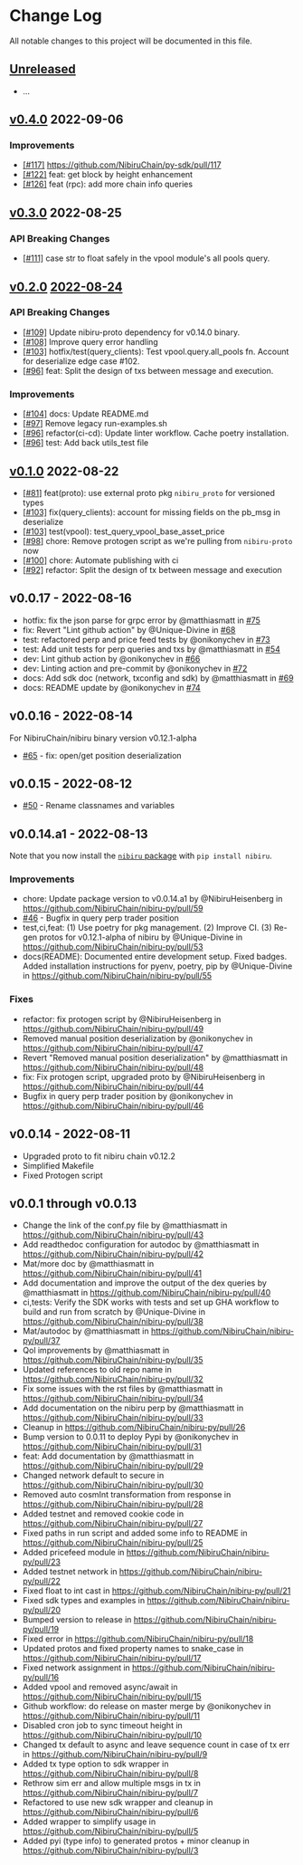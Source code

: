 
# Change Log

All notable changes to this project will be documented in this file.

## [Unreleased](https://github.com/NibiruChain/py-sdk/compare/v0.3.0...HEAD)

- ...

## [v0.4.0](https://github.com/NibiruChain/py-sdk/releases/tag/v0.4.0) 2022-09-06

### Improvements

- [[#117]](https://github.com/NibiruChain/py-sdk/pull/117) https://github.com/NibiruChain/py-sdk/pull/117
- [[#122]](https://github.com/NibiruChain/py-sdk/pull/122) feat: get block by height  enhancement
- [[#126]](https://github.com/NibiruChain/py-sdk/pull/126) feat (rpc): add more chain info queries

## [v0.3.0](https://github.com/NibiruChain/py-sdk/releases/tag/v0.3.0) 2022-08-25

### API Breaking Changes

- [[#111]](https://github.com/NibiruChain/nibiru-py/pull/111) case str to float safely in the vpool module's all pools query.

## [v0.2.0](https://github.com/NibiruChain/py-sdk/releases/tag/v0.2.0) [2022-08-24](https://github.com/NibiruChain/py-sdk/pull/109)

### API Breaking Changes

- [[#109]](https://github.com/NibiruChain/nibiru-py/pull/109) Update nibiru-proto dependency for v0.14.0 binary.
- [[#108]](https://github.com/NibiruChain/py-sdk/pull/108) Improve query error handling
- [[#103]](https://github.com/NibiruChain/py-sdk/pull/103) hotfix/test(query_clients): Test vpool.query.all_pools fn. Account for deserialize edge case #102.
- [[#96]](https://github.com/NibiruChain/py-sdk/pull/96) feat: Split the design of txs between message and execution.

### Improvements

- [[#104]](https://github.com/NibiruChain/py-sdk/pull/104) docs: Update README.md
- [[#97]](https://github.com/NibiruChain/py-sdk/pull/97) Remove legacy run-examples.sh
- [[#96]](https://github.com/NibiruChain/py-sdk/pull/96) refactor(ci-cd): Update linter workflow. Cache poetry installation.
- [[#96]](https://github.com/NibiruChain/py-sdk/pull/96) test: Add back utils_test file

## [v0.1.0](https://github.com/NibiruChain/py-sdk/releases/tag/v0.1.0)  2022-08-22

- [[#81]](https://github.com/NibiruChain/py-sdk/pull/81) feat(proto): use external proto pkg `nibiru_proto` for versioned types
- [[#103]](https://github.com/NibiruChain/py-sdk/pull/103) fix(query_clients): account for missing fields on the pb_msg in deserialize
- [[#103]](https://github.com/NibiruChain/py-sdk/pull/103) test(vpool): test_query_vpool_base_asset_price
- [[#98]](https://github.com/NibiruChain/py-sdk/pull/98) chore: Remove protogen script as we're pulling from `nibiru-proto` now
- [[#100]](https://github.com/NibiruChain/py-sdk/pull/100) chore: Automate publishing with ci
- [[#92]](https://github.com/NibiruChain/py-sdk/pull/92) refactor: Split the design of tx between message and execution

## v0.0.17 - 2022-08-16

- hotfix: fix the json parse for grpc error by @matthiasmatt in [#75](https://github.com/NibiruChain/py-sdk/pull/75)
- fix: Revert "Lint github action" by @Unique-Divine in [#68](https://github.com/NibiruChain/py-sdk/pull/68)
- test: refactored perp and price feed tests by @onikonychev in [#73](https://github.com/NibiruChain/py-sdk/pull/73)
- test: Add unit tests for perp queries and txs by @matthiasmatt in [#54](https://github.com/NibiruChain/py-sdk/pull/54)
- dev: Lint github action by @onikonychev in [#66](https://github.com/NibiruChain/py-sdk/pull/66)
- dev: Linting action and pre-commit by @onikonychev in [#72](https://github.com/NibiruChain/py-sdk/pull/72)
- docs: Add sdk doc (network, txconfig and sdk) by @matthiasmatt in [#69](https://github.com/NibiruChain/py-sdk/pull/69)
- docs: README update by @onikonychev in [#74](https://github.com/NibiruChain/py-sdk/pull/74)

## v0.0.16 - 2022-08-14

For NibiruChain/nibiru binary version v0.12.1-alpha

* [#65](https://github.com/NibiruChain/nibiru-py/pull/65) - fix: open/get position deserialization

## v0.0.15 - 2022-08-12

* [#50](https://github.com/NibiruChain/nibiru-py/pull/50) - Rename classnames and variables

## v0.0.14.a1 - 2022-08-13

Note that you now install the [`nibiru` package](https://pypi.org/project/nibiru/) with `pip install nibiru`.

### Improvements

* chore: Update package version to v0.0.14.a1 by @NibiruHeisenberg in https://github.com/NibiruChain/nibiru-py/pull/59
* [#46](https://github.com/NibiruChain/nibiru-py/pull/46) - Bugfix in query perp trader position
* test,ci,feat: (1) Use poetry for pkg management. (2) Improve CI. (3) Re-gen protos for v0.12.1-alpha of nibiru by @Unique-Divine in https://github.com/NibiruChain/nibiru-py/pull/53
* docs(README): Documented entire development setup. Fixed badges. Added installation instructions for pyenv, poetry, pip by @Unique-Divine in https://github.com/NibiruChain/nibiru-py/pull/55

### Fixes

* refactor: fix protogen script by @NibiruHeisenberg in https://github.com/NibiruChain/nibiru-py/pull/49
* Removed manual position deserialization by @onikonychev in https://github.com/NibiruChain/nibiru-py/pull/47
* Revert "Removed manual position deserialization" by @matthiasmatt in https://github.com/NibiruChain/nibiru-py/pull/48
* fix: Fix protogen script, upgraded proto  by @NibiruHeisenberg in https://github.com/NibiruChain/nibiru-py/pull/44
* Bugfix in query perp trader position by @onikonychev in https://github.com/NibiruChain/nibiru-py/pull/46

## v0.0.14 - 2022-08-11

- Upgraded proto to fit nibiru chain v0.12.2
- Simplified Makefile
- Fixed Protogen script

## v0.0.1 through v0.0.13

* Change the link of the conf.py file by @matthiasmatt in https://github.com/NibiruChain/nibiru-py/pull/43
* Add readthedoc configuration for autodoc by @matthiasmatt in https://github.com/NibiruChain/nibiru-py/pull/42
* Mat/more doc by @matthiasmatt in https://github.com/NibiruChain/nibiru-py/pull/41
* Add documentation and improve the output of the dex queries by @matthiasmatt in https://github.com/NibiruChain/nibiru-py/pull/40
* ci,tests: Verify the SDK works with tests and set up GHA workflow to build and run from scratch  by @Unique-Divine in https://github.com/NibiruChain/nibiru-py/pull/38
* Mat/autodoc by @matthiasmatt in https://github.com/NibiruChain/nibiru-py/pull/37
* Qol improvements by @matthiasmatt in https://github.com/NibiruChain/nibiru-py/pull/35
* Updated references to old repo name in https://github.com/NibiruChain/nibiru-py/pull/32
* Fix some issues with the rst files by @matthiasmatt in https://github.com/NibiruChain/nibiru-py/pull/34
* Add documentation on the nibiru perp by @matthiasmatt in https://github.com/NibiruChain/nibiru-py/pull/33
* Cleanup in https://github.com/NibiruChain/nibiru-py/pull/26
* Bump version to 0.0.11 to deploy Pypi by @onikonychev in https://github.com/NibiruChain/nibiru-py/pull/31
* feat: Add documentation by @matthiasmatt in https://github.com/NibiruChain/nibiru-py/pull/29
* Changed network default to secure in https://github.com/NibiruChain/nibiru-py/pull/30
* Removed auto cosmInt transformation from response in https://github.com/NibiruChain/nibiru-py/pull/28
* Added testnet and removed cookie code in https://github.com/NibiruChain/nibiru-py/pull/27
* Fixed paths in run script and added some info to README in https://github.com/NibiruChain/nibiru-py/pull/25
* Added pricefeed module in https://github.com/NibiruChain/nibiru-py/pull/23
* Added testnet network in https://github.com/NibiruChain/nibiru-py/pull/22
* Fixed float to int cast in https://github.com/NibiruChain/nibiru-py/pull/21
* Fixed sdk types and examples in https://github.com/NibiruChain/nibiru-py/pull/20
* Bumped version to release in https://github.com/NibiruChain/nibiru-py/pull/19
* Fixed error in https://github.com/NibiruChain/nibiru-py/pull/18
* Updated protos and fixed property names to snake_case in https://github.com/NibiruChain/nibiru-py/pull/17
* Fixed network assignment in https://github.com/NibiruChain/nibiru-py/pull/16
* Added vpool and removed async/await in https://github.com/NibiruChain/nibiru-py/pull/15
* Github workflow: do release on master merge by @onikonychev in https://github.com/NibiruChain/nibiru-py/pull/11
* Disabled cron job to sync timeout height in https://github.com/NibiruChain/nibiru-py/pull/10
* Changed tx default to async and leave sequence count in case of tx err in https://github.com/NibiruChain/nibiru-py/pull/9
* Added tx type option to sdk wrapper in https://github.com/NibiruChain/nibiru-py/pull/8
* Rethrow sim err and allow multiple msgs in tx in https://github.com/NibiruChain/nibiru-py/pull/7
* Refactored to use new sdk wrapper and cleanup in https://github.com/NibiruChain/nibiru-py/pull/6
* Added wrapper to simplify usage in https://github.com/NibiruChain/nibiru-py/pull/5
* Added pyi (type info) to generated protos + minor cleanup in https://github.com/NibiruChain/nibiru-py/pull/3
